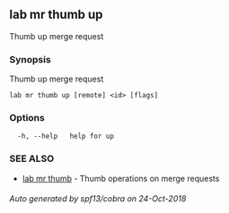 ## lab mr thumb up

Thumb up merge request

### Synopsis

Thumb up merge request

```
lab mr thumb up [remote] <id> [flags]
```

### Options

```
  -h, --help   help for up
```

### SEE ALSO

* [lab mr thumb](lab_mr_thumb.md)	 - Thumb operations on merge requests

###### Auto generated by spf13/cobra on 24-Oct-2018
